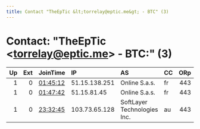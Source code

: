 ```yaml
---
title: Contact "TheEpTic &lt;torrelay@eptic.me&gt; - BTC" (3)
---
```


# Contact: "TheEpTic &lt;torrelay@eptic.me&gt; - BTC:" (3)

|   Up |   Ext | JoinTime                                                                                            | IP            | AS                          | CC   |   ORp |   Dirp | OS    | Version   | Nickname       |   eFamMembers |
|-----:|------:|:----------------------------------------------------------------------------------------------------|:--------------|:----------------------------|:-----|------:|-------:|:------|:----------|:---------------|--------------:|
|    1 |     0 | [01:45:12](https://metrics.torproject.org/rs.html#details/DA747A670EBE8FF65C796053B00CC1F57D3FC5E4) | 51.15.138.251 | Online S.a.s.               | fr   |   443 |     80 | Linux | 0.3.5.8   | TheEpTicScal3S |             6 |
|    1 |     0 | [01:47:42](https://metrics.torproject.org/rs.html#details/FDD485D5D10034277888BA20489DFC28C17179B7) | 51.15.81.45   | Online S.a.s.               | fr   |   443 |     80 | Linux | 0.3.5.8   | TheEpTicScal4S |             6 |
|    1 |     0 | [23:32:45](https://metrics.torproject.org/rs.html#details/BA9FF4E8B440CA7233E140CD77A71C5312A77BC3) | 103.73.65.128 | SoftLayer Technologies Inc. | au   |   443 |      0 | Linux | 0.3.5.8   | TheEpTicAu1    |             6 |
